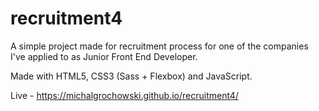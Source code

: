 # recruitment4
A simple project made for recruitment process for one of the companies I've applied to as Junior Front End Developer.

Made with HTML5, CSS3 (Sass + Flexbox) and JavaScript.

Live - https://michalgrochowski.github.io/recruitment4/
